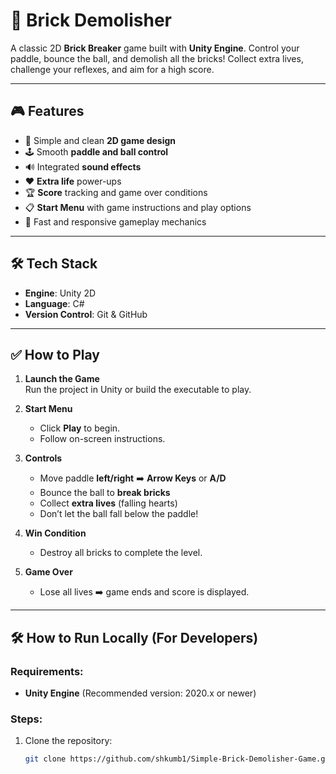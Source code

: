 # 🧱 Brick Demolisher

A classic 2D **Brick Breaker** game built with **Unity Engine**. Control your paddle, bounce the ball, and demolish all the bricks! Collect extra lives, challenge your reflexes, and aim for a high score.

---

## 🎮 Features

- 🎨 Simple and clean **2D game design**
- 🕹️ Smooth **paddle and ball control**
- 🔊 Integrated **sound effects**
- ❤️ **Extra life** power-ups
- 🏆 **Score** tracking and game over conditions
- 📋 **Start Menu** with game instructions and play options
- 🚀 Fast and responsive gameplay mechanics

---

## 🛠️ Tech Stack

- **Engine**: Unity 2D
- **Language**: C#
- **Version Control**: Git & GitHub

---

## ✅ How to Play

1. **Launch the Game**  
   Run the project in Unity or build the executable to play.

2. **Start Menu**  
   - Click **Play** to begin.
   - Follow on-screen instructions.

3. **Controls**  
   - Move paddle **left/right** ➡️ **Arrow Keys** or **A/D**
   - Bounce the ball to **break bricks**
   - Collect **extra lives** (falling hearts)
   - Don’t let the ball fall below the paddle!

4. **Win Condition**  
   - Destroy all bricks to complete the level.

5. **Game Over**  
   - Lose all lives ➡️ game ends and score is displayed.

---

## 🛠️ How to Run Locally (For Developers)

### Requirements:
- **Unity Engine** (Recommended version: 2020.x or newer)

### Steps:
1. Clone the repository:
   ```bash
   git clone https://github.com/shkumb1/Simple-Brick-Demolisher-Game.git